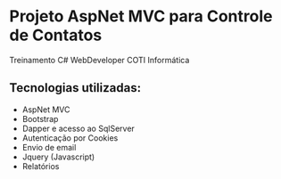 # Projeto AspNet MVC para Controle de Contatos
Treinamento C# WebDeveloper COTI Informática

## Tecnologias utilizadas:

* AspNet MVC
* Bootstrap
* Dapper e acesso ao SqlServer
* Autenticação por Cookies
* Envio de email
* Jquery (Javascript)
* Relatórios
